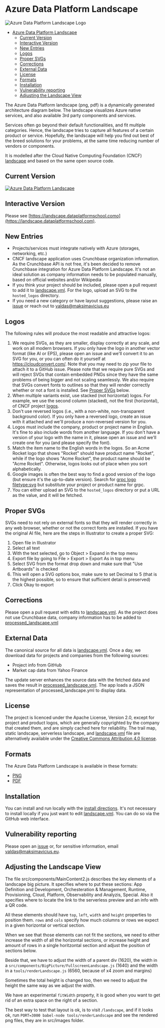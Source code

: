 
# Azure Data Platform Landscape

![Azure Data Platform Landscape Logo](https://landscape.dataplatformschool.com/images/left-logo.svg)

- [Azure Data Platform Landscape](#cloud-native-landscape)
  * [Current Version](#current-version)
  * [Interactive Version](#interactive-version)
  * [New Entries](#new-entries)
  * [Logos](#logos)
  * [Proper SVGs](#proper-svgs)
  * [Corrections](#corrections)
  * [External Data](#external-data)
  * [License](#license)
  * [Formats](#formats)
  * [Installation](#installation)
  * [Vulnerability reporting](#vulnerability-reporting)
  * [Adjusting the Landscape View](#adjusting-the-landscape-view)


The Azure Data Platform landscape (png, pdf) is a dynamically generated architecture diagram below. The landscape visualizes Azure native services, and also available 3rd party components and services. 

Services often go beyond their default functionalities, and fit multiple categories. Hence, the landscape tries to capture all features of a certain product or service. Hopefully, the landscape will help you find out best of the breed solutions for your problems, at the same time reducing number of vendors or components.

It is modelled after the Cloud Native Computing Foundation (CNCF) [landscape](https://landscape.cncf.io) and based on the same open source code.

## Current Version

[![Azure Data Platform Landscape](https://landscape.dataplatformschool.com/images/landscape.png)](https://landscape.dataplatformschool.com/images/landscape.png)

## Interactive Version

Please see [https://landscape.dataplatformschool.como](https://landscape.dataplatformschool.com).

## New Entries

* Projects/services must integrate natively with Azure (storages, networking, etc.)
* CNCF landscape application uses Crunchbase organization information. As the Crunchbase API is not free, it's been decided to remove Crunchbase integration for Azure Data Platform Landscape. It's not an ideal solution as company information needs to be populated manually, based on official websites and/or Wikipedia
* If you think your project should be included, please open a pull request to add it to [landscape.yml](landscape.yml). For the logo, upload an SVG to the `hosted_logos` directory.
* If you need a new category or have layout suggestions, please raise an [issue](https://github.com/valdasm/data-platform-landscape/issues/new) or reach out to valdas@maksimavicius.eu

## Logos

The following rules will produce the most readable and attractive logos:

1. We require SVGs, as they are smaller, display correctly at any scale, and work on all modern browsers. If you only have the logo in another vector format (like AI or EPS), please open an issue and we'll convert it to an SVG for you, or you can often do it yourself at https://cloudconvert.com/. Note that you may need to zip your file to attach it to a GitHub issue. Please note that we require pure SVGs and will reject SVGs that contain embedded PNGs since they have the same problems of being bigger and not scaling seamlessly. We also require that SVGs convert fonts to outlines so that they will render correctly whether or not a font is installed. See [Proper SVGs](#proper-svgs) below.
2. When multiple variants exist, use stacked (not horizontal) logos. For example, we use the second column (stacked), not the first (horizontal), of CNCF project [logos](https://github.com/cncf/artwork/#cncf-incubating-logos).
3. Don't use reversed logos (i.e., with a non-white, non-transparent background color). If you only have a reversed logo, create an issue with it attached and we'll produce a non-reversed version for you.
4. Logos must include the company, product or project name in English. It's fine to also include words from another language. If you don't have a version of your logo with the name in it, please open an issue and we'll create one for you (and please specify the font).
5. Match the item name to the English words in the logos. So an Acme Rocket logo that shows "Rocket" should have product name "Rocket", while if the logo shows "Acme Rocket", the product name should be "Acme Rocket". Otherwise, logos looks out of place when you sort alphabetically.
6. Google images is often the best way to find a good version of the logo (but ensure it's the up-to-date version). Search for [grpc logo filetype:svg](https://www.google.com/search?q=grpc+logo&tbs=ift:svg,imgo:1&tbm=isch) but substitute your project or product name for grpc.
7. You can either upload an SVG to the `hosted_logos` directory or put a URL as the value, and it will be fetched.

## Proper SVGs

SVGs need to not rely on external fonts so that they will render correctly in any web browser, whether or not the correct fonts are installed. If you have the original AI file, here are the steps in Illustrator to create a proper SVG:

1. Open file in Illustrator
2. Select all text
3. With the text selected, go to Object > Expand in the top menu
4. Export file by going to File > Export > Export As in top menu
5. Select SVG from the format drop down and make sure that "Use Artboards" is checked
6. This will open a SVG options box, make sure to set Decimal to 5 (that is the highest possible, so to ensure that sufficient detail is preserved)
7. Click Okay to export

## Corrections

Please open a pull request with edits to [landscape.yml](landscape.yml). As the project does not use Crunchbase data, company information has to be added to [processed_landscape.yml](processed_landscape.yml)

## External Data

The canonical source for all data is [landscape.yml](landscape.yml). Once a day, we download data for projects and companies from the following sources:

* Project info from GitHub
* Market cap data from Yahoo Finance

The update server enhances the source data with the fetched data and saves the result in [processed_landscape.yml](processed_landscape.yml). The app loads a JSON representation of processed_landscape.yml to display data.

## License

The project is licenced under the Apache License, Version 2.0, except for project and product logos, which are generally copyrighted by the company that created them, and are simply cached here for reliability. The trail map, static landscape, serverless landscape, and [landscape.yml](landscape.yml) file are alternatively available under the [Creative Commons Attribution 4.0 license](https://creativecommons.org/licenses/by/4.0/).

## Formats

The Azure Data Platform Landscape is available in these formats:

* [PNG](https://landscape.dataplatformschool.com/images/landscape.png)
* [PDF](https://landscape.dataplatformschool.com/images/landscape.pdf)

## Installation

You can install and run locally with the [install directions](INSTALL.md). It's not necessary to install locally if you just want to edit [landscape.yml](landscape.yml). You can do so via the GitHub web interface.

## Vulnerability reporting

Please open an [issue](https://github.com/valdasm/data-platform-landscape/issues/new) or, for sensitive information, email valdas@maksimavicius.eu.

## Adjusting the Landscape View
The file src/components/MainContent2.js describes the key elements of a
landscape big picture. It specifies where to put these sections: App Definition
and Development, Orchesteration & Management, Runtime,  Provisioning, Cloud,
    Platform, Observability and Analyzis, Special. Also it specifies where to
    locate the link to the serverless preview and an info with a QR code.

All these elements should have `top`, `left`, `width` and `height` properties to
position them. `rows` and `cols` specify how much columns or rows we expect in a
given horizontal or vertical section. 

When we see that those elements can not fit the sections, we need to either increase
the width of all the horizontal sections, or increase height and amount of rows
in a single horitzontal section and adjust the position of sections below.

Beside that, we have to adjust the width of a parent div (1620), the width in a
`src/components/BigPicture/FullscreenLandscape.js` (1640) and the width in a
`tools/renderLandscape.js` (6560, because of x4 zoom and margins)

Sometimes the total height is changed too, then we need to adjust the height the
same way as we adjust the width.

We have an experimental `fitWidth` property, it is good when you want to get rid of
an extra space on the right of a section.

The best way to test that layout is ok, is to visit `/landscape`, and if it looks ok, run `PORT=3000 babel-node
tools/renderLandscape` and see the rendered png files, they are in src/images folder.

